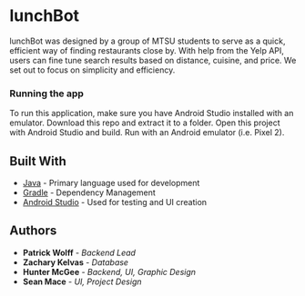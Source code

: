 # lunchBot

lunchBot was designed by a group of MTSU students to serve as a quick, efficient way of finding restaurants close by. With help from the Yelp API, users can fine tune search results based on distance, cuisine, and price. We set out to focus on simplicity and efficiency.

### Running the app

To run this application, make sure you have Android Studio installed with an emulator.
Download this repo and extract it to a folder. Open this project with Android Studio and build.
Run with an Android emulator (i.e. Pixel 2).

## Built With

* [Java](http://www.java.com) - Primary language used for development
* [Gradle](https://gradle.org/) - Dependency Management
* [Android Studio](https://developer.android.com/studio) - Used for testing and UI creation

## Authors

* **Patrick Wolff** - *Backend Lead*
* **Zachary Kelvas** - *Database*
* **Hunter McGee** - *Backend, UI, Graphic Design*
* **Sean Mace** - *UI, Project Design*

